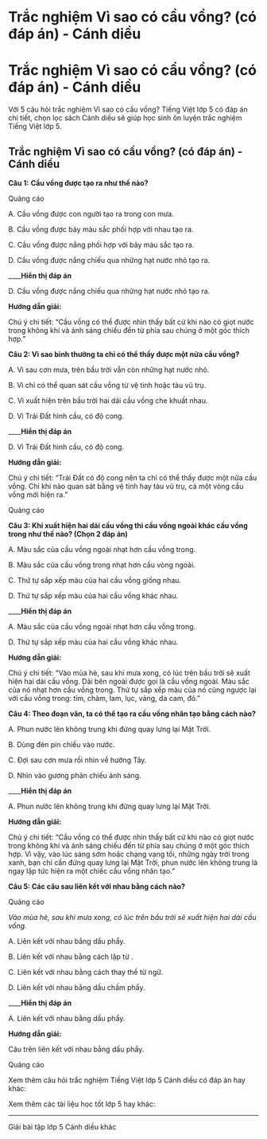# Trắc nghiệm Vì sao có cầu vồng? (có đáp án) - Cánh diều

# Trắc nghiệm Vì sao có cầu vồng? (có đáp án) - Cánh diều

Với 5 câu hỏi trắc nghiệm Vì sao có cầu vồng? Tiếng Việt lớp 5 có đáp án chi tiết, chọn lọc sách Cánh diều sẽ giúp học sinh ôn luyện trắc nghiệm Tiếng Việt lớp 5.

## Trắc nghiệm Vì sao có cầu vồng? (có đáp án) - Cánh diều

**Câu 1:** **Cầu vồng được tạo ra như thế nào?**

Quảng cáo

A. Cầu vồng được con người tạo ra trong con mưa.

B. Cầu vồng được bảy màu sắc phối hợp với nhau tạo ra.

C. Cầu vồng được nắng phối hợp với bảy màu sắc tạo ra.

D. Cầu vồng được nắng chiếu qua những hạt nước nhỏ tạo ra.

____**Hiển thị đáp án**

D. Cầu vồng được nắng chiếu qua những hạt nước nhỏ tạo ra.

**Hướng dẫn giải:**

Chú ý chi tiết: “Cầu vồng có thể được nhìn thấy bất cứ khi nào có giọt nước trong không khí và ánh sáng chiếu đến từ phía sau chúng ở một góc thích hợp.”

**Câu 2: Vì sao bình thường ta chỉ có thể thấy được một nửa cầu vồng?**

A. Vì sau cơn mưa, trên bầu trời vẫn còn những hạt nước nhỏ.

B. Vì chỉ có thể quan sát cầu vồng từ vệ tinh hoặc tàu vũ trụ.

C. Vì xuất hiện trên bầu trời hai dải cầu vồng che khuất nhau.

D. Vì Trái Đất hình cầu, có độ cong.

____**Hiển thị đáp án**

D. Vì Trái Đất hình cầu, có độ cong.

**Hướng dẫn giải:**

Chú ý chi tiết: “Trái Đất có độ cong nên ta chỉ có thể thấy được một nửa cầu vồng. Chỉ khi nào quan sát bằng vệ tinh hay tàu vũ trụ, cả một vòng cầu vồng mới hiện ra.”

Quảng cáo

**Câu 3: Khi xuất hiện hai dải cầu vồng thì cầu vồng ngoài khác cầu vồng trong như thế nào? (Chọn 2 đáp án)**

A. Màu sắc của cầu vồng ngoài nhạt hơn cầu vồng trong.

B. Màu sắc của cầu vồng trong nhạt hơn cầu vòng ngoài.

C. Thứ tự sắp xếp màu của hai cầu vồng giống nhau.

D. Thứ tự sắp xếp màu của hai cầu vồng khác nhau.

____**Hiển thị đáp án**

A. Màu sắc của cầu vồng ngoài nhạt hơn cầu vồng trong.

D. Thứ tự sắp xếp màu của hai cầu vồng khác nhau.

**Hướng dẫn giải:**

Chú ý chi tiết: “Vào mùa hè, sau khi mưa xong, có lúc trên bầu trời sẽ xuất hiện hai dải cầu vồng. Dải bên ngoài được gọi là cầu vồng ngoài. Màu sắc của nó nhạt hơn cầu vồng trong. Thứ tự sắp xếp màu của nó cũng ngược lại với cầu vồng trong: tím, chàm, lam, lục, vàng, da cam, đỏ.”

**Câu 4: Theo đoạn văn, ta có thể tạo ra cầu vồng nhân tạo bằng cách nào?**

A. Phun nước lên không trung khi đứng quay lưng lại Mặt Trời.

B. Dùng đèn pin chiếu vào nước.

C. Đợi sau cơn mưa rồi nhìn về hướng Tây.

D. Nhìn vào gương phản chiếu ánh sáng.

____**Hiển thị đáp án**

A. Phun nước lên không trung khi đứng quay lưng lại Mặt Trời.

**Hướng dẫn giải:**

Chú ý chi tiết: “Cầu vồng có thể được nhìn thấy bất cứ khi nào có giọt nước trong không khí và ánh sáng chiếu đến từ phía sau chúng ở một góc thích hợp. Vì vậy, vào lúc sáng sớm hoặc chạng vạng tối, những ngày trời trong xanh, bạn chỉ cần đứng quay lưng lại Mặt Trời, phun nước lên không trung là ngay lập tức hiện ra một chiếc cầu vồng nhân tạo.”

**Câu 5: Các câu sau liên kết với nhau bằng cách nào?**

Quảng cáo

_Vào mùa hè, sau khi mưa xong, có lúc trên bầu trời sẽ xuất hiện hai dải cầu vồng._

A. Liên kết với nhau bằng dấu phẩy.

B. Liên kết với nhau bằng cách lặp từ .

C. Liên kết với nhau bằng cách thay thế từ ngữ.

D. Liên kết với nhau bằng dấu chấm phẩy.

____**Hiển thị đáp án**

A. Liên kết với nhau bằng dấu phẩy.

**Hướng dẫn giải:**

Câu trên liên kết với nhau bằng dấu phẩy. 

Quảng cáo

Xem thêm câu hỏi trắc nghiệm Tiếng Việt lớp 5 Cánh diều có đáp án hay khác:

Xem thêm các tài liệu học tốt lớp 5 hay khác:

* * *

Giải bài tập lớp 5 Cánh diều khác
